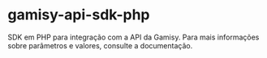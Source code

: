 # gamisy-api-sdk-php
SDK em PHP para integração com a API da Gamisy. Para mais informações sobre parâmetros e valores, consulte a documentação.
